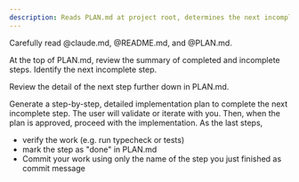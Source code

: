 ```yaml
---
description: Reads PLAN.md at project root, determines the next incomplete step, and creates a plan to implement it. The last step is to verify (typecheck/tests) and mark the step as done in PLAN.md.
---
```


Carefully read @claude.md, @README.md, and @PLAN.md.

At the top of PLAN.md, review the summary of completed and incomplete steps. Identify the next incomplete step.

Review the detail of the next step further down in PLAN.md.

Generate a step-by-step, detailed implementation plan to complete the next incomplete step.  The user will validate or iterate with you. Then, when the plan is approved, proceed with the implementation.
As the last steps,
- verify the work (e.g. run typecheck or tests) 
- mark the step as "done" in PLAN.md
- Commit your work using only the name of the step you just finished as commit message
